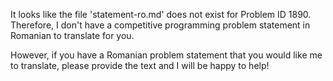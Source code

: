 It looks like the file 'statement-ro.md' does not exist for Problem ID 1890. Therefore, I don't have a competitive programming problem statement in Romanian to translate for you.

However, if you have a Romanian problem statement that you would like me to translate, please provide the text and I will be happy to help!